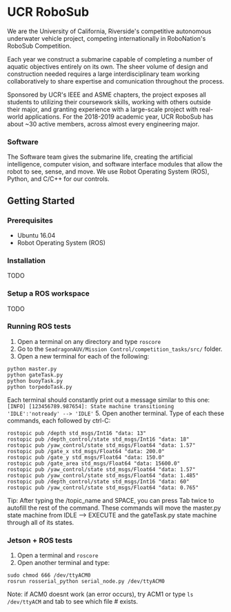# UCR RoboSub

We are the University of California, Riverside's competitive autonomous underwater vehicle project, competing internationally in RoboNation's RoboSub Competition.

Each year we construct a submarine capable of completing a number of aquatic objectives entirely on its own. The sheer volume of design and construction needed requires a large interdisciplinary team working collaboratively to share expertise and comunication throughout the process.

Sponsored by UCR's IEEE and ASME chapters, the project exposes all students to utilizing their coursework skills, working with others outside their major, and granting experience with a large-scale project with real-world applications. For the 2018-2019 academic year, UCR RoboSub has about \~30 active members, across almost every engineering major.

### Software

The Software team gives the submarine life, creating the artificial intelligence, computer vision, and software interface modules that allow the robot to see, sense, and move. We use Robot Operating System (ROS), Python, and C/C++ for our controls.

## Getting Started

### Prerequisites

* Ubuntu 16.04
* Robot Operating System (ROS) 

### Installation

TODO

### Setup a ROS workspace

TODO

### Running ROS tests

1. Open a terminal on any directory and type `roscore`
2. Go to the `SeadragonAUV/Mission Control/competition_tasks/src/` folder.
3. Open a new terminal for each of the following:
```
python master.py
python gateTask.py
python buoyTask.py
python torpedoTask.py
```
Each terminal should constantly print out a message similar to this one: `[INFO] [123456789.987654]: State machine transitioning 'IDLE':'notready' --> 'IDLE'`
5. Open another terminal. Type of each these commands, each followed by ctrl-C:
```
rostopic pub /depth std_msgs/Int16 "data: 13"
rostopic pub /depth_control/state std_msgs/Int16 "data: 18"
rostopic pub /yaw_control/state std_msgs/Float64 "data: 1.57"
rostopic pub /gate_x std_msgs/Float64 "data: 200.0"
rostopic pub /gate_y std_msgs/Float64 "data: 150.0"
rostopic pub /gate_area std_msgs/Float64 "data: 15600.0"
rostopic pub /yaw_control/state std_msgs/Float64 "data: 1.57"
rostopic pub /yaw_control/state std_msgs/Float64 "data: 1.485"
rostopic pub /depth_control/state std_msgs/Int16 "data: 60"
rostopic pub /yaw_control/state std_msgs/Float64 "data: 0.765"
```
Tip: After typing the /topic_name and SPACE, you can press Tab twice to autofill the rest of the command.
These commands will move the master.py state machine from IDLE --> EXECUTE and the gateTask.py state machine through all of its states.

### Jetson + ROS tests
1. Open a terminal and `roscore`
2. Open another terminal and type:
```
sudo chmod 666 /dev/ttyACM0
rosrun rosserial_python serial_node.py /dev/ttyACM0
```
Note: if ACM0 doesnt work (an error occurs), try ACM1 or type `ls /dev/ttyACM` and tab to see which file # exists.

